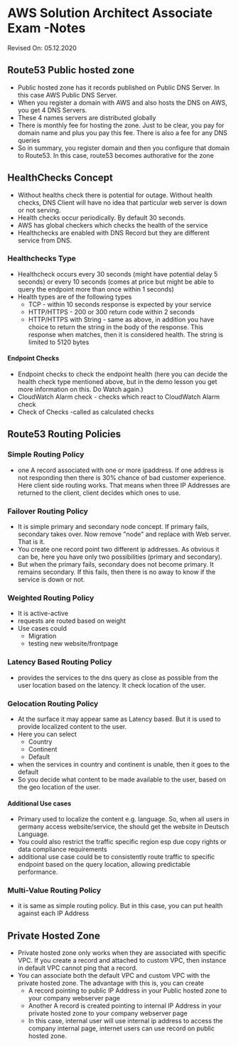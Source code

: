 # AWS Solution Architect Associate Exam -Notes

Revised On: 05.12.2020

## Route53 Public hosted zone

* Public hosted zone has it records published on Public DNS Server. In this case AWS Public DNS Server.
* When you register a domain with AWS and also hosts the DNS on AWS, you get 4 DNS Servers.
* These 4 names servers are distributed globally
* There is monthly fee for hosting the zone. Just to be clear, you pay for domain name and plus you pay this fee. There is also a fee for any DNS queries
* So in summary, you register domain and then you configure that domain to Route53. In this case, route53 becomes authorative for the zone

## HealthChecks Concept

* Without healths check there is potential for outage. Without health checks, DNS Client will have no idea that particular web server is down or not serving.
* Health checks occur periodically. By default 30 seconds.
* AWS has global checkers which checks the health of the service
* Healthchecks are enabled with DNS Record but they are different service from DNS.

### Healthchecks Type

* Healthcheck occurs every 30 seconds (might have potential delay 5 seconds) or every 10 seconds (comes at price but might be able to query the endpoint more than once within 1 seconds)
* Health types are of the following types
  * TCP - within 10 seconds response  is expected by your service
  * HTTP/HTTPS - 200 or 300 return code within 2 seconds
  * HTTP/HTTPS with String - same as above, in addition you have choice to return the string in the body of the response. This response when matches, then it is considered health. The string is limited to 5120 bytes

#### Endpoint Checks

* Endpoint checks to check the endpoint health (here you can decide the health check type mentioned above, but in the demo lesson you get more information on this. Do Watch again.)
* CloudWatch Alarm check - checks which react to CloudWatch Alarm check
* Check of Checks -called as calculated checks

## Route53 Routing Policies

### Simple Routing Policy

* one A record associated with one or more ipaddress. If one address is not responding then there is 30% chance of bad customer experience. Here client side routing works. That means when three IP Addresses are returned to the client, client decides which ones to use.

### Failover Routing Policy

* It is simple primary and secondary node concept. If primary fails, secondary takes over. Now remove "node" and replace with Web server. That is it.
* You create one record point two different ip addresses. As obvious it can be, here you have only two possibilities (primary and secondary).
* But when the primary fails, secondary does not become primary. It remains secondary. If this fails, then there is no away to know if the service is down or not. 

### Weighted Routing Policy

* It is active-active
* requests are routed based on weight
* Use cases could
  * Migration
  * testing new website/frontpage

### Latency Based Routing Policy

* provides the services to the dns query as close as possible from the user location based on the latency. It check location of the user.

### Gelocation Routing Policy

* At the surface it may appear same as Latency based. But it is used to provide localized content to the user.
* Here you can select
  * Country
  * Continent
  * Default
* when the services in country and continent is unable, then it goes to the default
* So you decide what content to be made available to the user, based on the geo location of the user.

#### Additional Use cases

* Primary used to localize the content e.g. language. So, when all users in germany access website/service, the should get the website in Deutsch Language.
* You could also restrict the traffic specific region esp due copy rights or data compliance requirements
* additional use case could be to consistently route traffic to specific endpoint based on the query location, allowing predictable performance.

### Multi-Value Routing Policy

* it is same as simple routing policy. But in this case, you can put health against each IP Address

## Private Hosted Zone

* Private hosted zone only works when they are associated with specific VPC. If you create a record and attached to custom VPC, then instance in default VPC cannot ping that a record. 
* You can associate both the default VPC and custom VPC with the private hosted zone. The advantage with this is, you can create
  * A record pointing to public IP Address in your Public hosted zone to your company webserver page
  * Another A record is created pointing to internal IP Address in your private hosted zone to your company webserver page
  * In this case, internal user will use internal ip address to access the company internal page, internet users can use record on public hosted zone.
